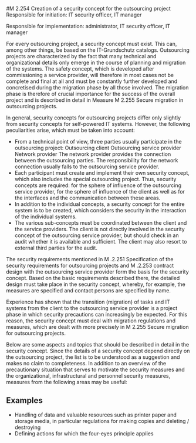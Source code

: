 #M 2.254 Creation of a security concept for the outsourcing project
Responsible for initiation: IT security officer, IT manager

Responsible for implementation: administrator, IT security officer, IT manager

For every outsourcing project, a security concept must exist. This can, among other things, be based on the IT-Grundschutz catalogs. Outsourcing projects are characterized by the fact that many technical and organizational details only emerge in the course of planning and migration of the systems. The safety concept, which is developed after commissioning a service provider, will therefore in most cases not be complete and final at all and must be constantly further developed and concretised during the migration phase by all those involved. The migration phase is therefore of crucial importance for the success of the overall project and is described in detail in Measure M 2.255 Secure migration in outsourcing projects.

In general, security concepts for outsourcing projects differ only slightly from security concepts for self-powered IT systems. However, the following peculiarities arise, which must be taken into account:

* From a technical point of view, three parties usually participate in the outsourcing project: Outsourcing client Outsourcing service provider Network provider The network provider provides the connection between the outsourcing parties. The responsibility for the network connection usually falls to the outsourcing service provider.
* Each participant must create and implement their own security concept, which also includes the special outsourcing project. Thus, security concepts are required: for the sphere of influence of the outsourcing service provider, for the sphere of influence of the client as well as for the interfaces and the communication between these areas.
* In addition to the individual concepts, a security concept for the entire system is to be created, which considers the security in the interaction of the individual systems.
* The various sub-concepts must be coordinated between the client and the service providers. The client is not directly involved in the security concept of the outsourcing service provider, but should check in an audit whether it is available and sufficient. The client may also resort to external third parties for the audit.


The security requirements mentioned in M .2.251 Specification of the security requirements for outsourcing projects and M .2.253 contract design with the outsourcing service provider form the basis for the security concept. Based on the basic requirements described there, the detailed design must take place in the security concept, whereby, for example, the measures are specified and contact persons are specified by name.

Experience has shown that the transition (migration) of tasks and IT systems from the client to the outsourcing service provider is a project phase in which security precautions can increasingly be expected. For this reason, the security concept must deal with migration regulations and measures, which are dealt with more precisely in M 2.255 Secure migration for outsourcing projects.

Below are some aspects and topics that should be described in detail in the security concept. Since the details of a security concept depend directly on the outsourcing project, the list is to be understood as a suggestion and makes no claim to completeness. In addition to an overview of the precautionary situation that serves to motivate the security measures and the organizational, infrastructural and personnel security measures, measures from the following areas may be useful:



## Examples 
* Handling of data and valuable resources such as printer paper and storage media, in particular regulations for making copies and deleting / destroying
* Defining actions for which the four-eyes principle applies




